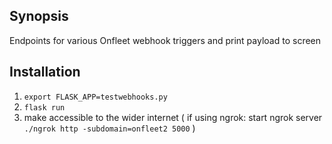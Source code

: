 ## Synopsis

Endpoints for various Onfleet webhook triggers and print payload to screen

## Installation

1. ```export FLASK_APP=testwebhooks.py```
2. ```flask run```
3. make accessible to the wider internet ( if using ngrok: start ngrok server ```./ngrok http -subdomain=onfleet2 5000``` )
